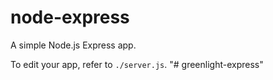 # node-express

A simple Node.js Express app.

To edit your app, refer to `./server.js`.
"# greenlight-express" 
